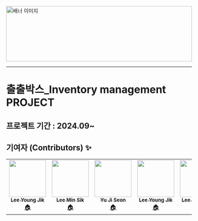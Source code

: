
<img src="https://github.com/user-attachments/assets/676487ae-3591-4825-9d08-6fe6572e1106" alt="배너 이미지" style="width:100%; height:150px;"/>


<hr>

# 출출박스_Inventory management PROJECT

## 프로젝트 기간 : 2024.09~

## 기여자 (Contributors) ✨

<table>
  <tr>
    <td align="center">
      <a href="https://github.com/lee-young-jik">
        <img src="https://avatars.githubusercontent.com/u/91588673?v=4" width="100px;" alt=""/>
        <br />
        <sub>
          <b>Lee Young Jik</b>
        </sub>
      </a>
      <br />
      <a href="https://github.com/lee-young-jik" title="코드">🏠</a>
    </td>
<td align="center">
      <a href="https://github.com/lee-young-jik">
        <img src="https://avatars.githubusercontent.com/u/96456956?u=0fa072022433d942b2525f524444f318c4150b81&v=4" width="100px;" alt=""/>
        <br />
        <sub>
          <b>Lee Min Sik</b>
        </sub>
      </a>
      <br />
      <a href="https://github.com/minsikE" title="코드">🏠</a>
    </td>

  <td align="center">
      <a href="https://github.com/ujiseon">
        <img src="" width="100px;" alt=""/>
        <br />
        <sub>
          <b>Yu Ji Seon</b>
        </sub>
      </a>
      <br />
      <a href="****" title="코드">🏠</a>
    </td>



  <td align="center">
      <a href="https://github.com/lee-young-jik">
        <img src="" width="100px;" alt=""/>
        <br />
        <sub>
          <b>Lee Young Jik</b>
        </sub>
      </a>
      <br />
      <a href="https://github.com/lee-young-jik" title="코드">🏠</a>
    </td>
  
  <td align="center">
      <a href="https://github.com/lee-young-jik">
        <img src="" width="100px;" alt=""/>
        <br />
        <sub>
          <b>Lee Young Jik</b>
        </sub>
      </a>
      <br />
      <a href="https://github.com/lee-young-jik" title="코드">🏠</a>
    </td>
  </tr>
</table>

